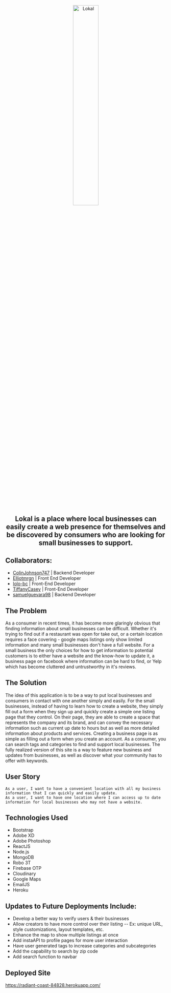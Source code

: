 <p align="center">
<img src="client/src/components/logo-01.png" 
     title="Lokal" width="40%" height="auto"></p>
<h2  align="center">
Lokal is a place where local businesses can easily create a web presence for themselves and be discovered by consumers who are looking for small businesses to support.
</h2>

## Collaborators: 
* [ColinJohnson747](https://github.com/ColinJohnson747) | Backend Developer
* [Elliotmrgn](https://github.com/Elliotmrgn) | Front End Developer
* [lolo-bc](https://github.com/lolo-bc) | Front-End Developer
* [TiffanyCasey](https://github.com/TiffanyCasey) | Front-End Developer
* [samuelguevara98](https://github.com/samuelguevara98) | Backend Developer 

## The Problem 
As a consumer in recent times, it has become more glaringly obvious that finding information about small businesses can be difficult. Whether it's trying to find out if a restaurant was open for take out, or a certain location requires a face covering - google maps listings only show limited information and many small businesses don't have a full website. 
For a small business the only choices for how to get information to potential customers is to either have a website and the know-how to update it, a business page on facebook where information can be hard to find, or Yelp which has become cluttered and untrustworthy in it's reviews.

## The Solution
The idea of this application is to be a way to put local businesses and consumers in contact with one another simply and easily. For the small businesses, instead of having to learn how to create a website, they simply fill out a form when they sign up and quickly create a simple one listing page that they control. On their page, they are able to create a space that represents the company and its brand, and can convey the necessary information such as current up date to hours but as well as more detailed information about products and services. Creating a business page is as simple as filling out a form when you create an account. 
As a consumer, you can search tags and categories to find and support local businesses. The fully realized version of this site is a way to feature new business and updates from businesses, as well as discover what your community has to offer with keywords.  

## User Story
 ```
As a user, I want to have a convenient location with all my business information that I can quickly and easily update.  
As a user, I want to have one location where I can access up to date information for local businesses who may not have a website. 
```

## Technologies Used 
- Bootstrap 
- Adobe XD
- Adobe Photoshop 
- ReactJS
- Node.js
- MongoDB
- Robo 3T
- Firebase OTP
- Cloudinary
- Google Maps 
- EmailJS 
- Heroku 

## Updates to Future Deployments Include: 
- Develop a better way to verify users & their businesses
- Allow creators to have more control over their listing 
    -- Ex: unique URL, style customizations, layout templates, etc. 
- Enhance the map to show multiple listings at once 
- Add instaAPI to profile pages for more user interaction 
- Have user generated tags to increase categories and subcategories 
- Add the capability to search by zip code
- Add search function to navbar 

## Deployed Site
https://radiant-coast-84828.herokuapp.com/
